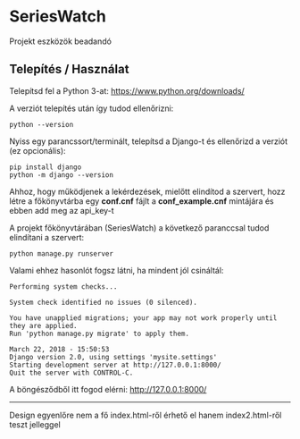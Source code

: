 # SeriesWatch
Projekt eszközök beadandó

## Telepítés / Használat
Telepítsd fel a Python 3-at: https://www.python.org/downloads/

A verziót telepítés után így tudod ellenőrizni:
```
python --version
```
Nyiss egy parancssort/terminált, telepítsd a Django-t és ellenőrizd a verziót (ez opcionális): 
```
pip install django
python -m django --version
```
Ahhoz, hogy működjenek a lekérdezések, mielőtt elindítod a szervert, hozz létre a főkönyvtárba egy
**conf.cnf** fájlt a **conf_example.cnf** mintájára és ebben add meg az api_key-t


A projekt főkönyvtárában (SeriesWatch) a következő paranccsal tudod elindítani a szervert:
```
python manage.py runserver
```
Valami ehhez hasonlót fogsz látni, ha mindent jól csináltál:
```
Performing system checks...

System check identified no issues (0 silenced).

You have unapplied migrations; your app may not work properly until they are applied.
Run 'python manage.py migrate' to apply them.

March 22, 2018 - 15:50:53
Django version 2.0, using settings 'mysite.settings'
Starting development server at http://127.0.0.1:8000/
Quit the server with CONTROL-C.
```

A böngésződből itt fogod elérni: http://127.0.0.1:8000/


----

Design egyenlőre nem a fő index.html-ről érhető el hanem index2.html-ről teszt jelleggel
